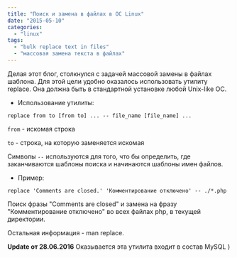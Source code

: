 ```yaml
---
title: "Поиск и замена в файлах в ОС Linux"
date: "2015-05-10"
categories:
  - "linux"
tags:
  - "bulk replace text in files"
  - "массовая замена текста в файлах"
---
```


<!--more-->

Делая этот блог, столкнулся с задачей массовой замены в файлах шаблона. Для этой цели удобно оказалось использовать утилиту replace.
Она должна быть в стандартной установке любой Unix-like ОС.

- Использование утилиты:

`replace from to [from to] ... -- file_name [file_name] ... `

`from` - искомая строка

`to` - строка, на которую заменяется искомая

Символы `--` используются для того, что бы определить, где заканчиваются шаблоны поиска и начинаются шаблоны имен файлов.

- Пример:

`replace 'Comments are closed.' 'Комментирование отключено' -- ./*.php`

Поиск фразы "Comments are closed" и замена на фразу "Комментирование отключено" во всех файлах php, в текущей директории.

Остальная информация - man replace.

**Update от 28.06.2016** Оказывается эта утилита входит в состав MySQL )
